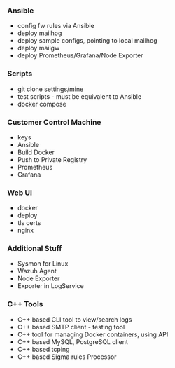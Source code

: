 ### Ansible

-   config fw rules via Ansible
-   deploy mailhog
-   deploy sample configs, pointing to local mailhog
-   deploy mailgw
-   deploy Prometheus/Grafana/Node Exporter

### Scripts

-   git clone settings/mine
-   test scripts - must be equivalent to Ansible
-   docker compose

### Customer Control Machine

-   keys
-   Ansible
-   Build Docker
-   Push to Private Registry
-   Prometheus
-   Grafana

### Web UI

-   docker
-   deploy
-   tls certs
-   nginx

### Additional Stuff

-   Sysmon for Linux
-   Wazuh Agent
-   Node Exporter
-   Exporter in LogService

### C++ Tools

-   C++ based CLI tool to view/search logs
-   C++ based SMTP client - testing tool
-   C++ tool for managing Docker containers, using API
-   C++ based MySQL, PostgreSQL client
-   C++ based tcping
-   C++ based Sigma rules Processor
